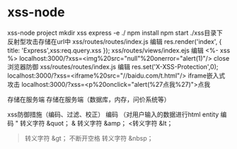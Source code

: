 # xss-node
xss-node project
mkdir xss
express -e ./
npm install 
npm start   ./xss目录下
反射型攻击存储在url中
xss/routes/routes/index.js 编辑 res.render('index', { title: 'Express',xss:req.query.xss });
xss/routes/views/index.ejs 编辑 <%- xss %>
localhost:3000/?xss=<img%20src="null"%20onerror="alert(1)"/>
close 浏览器防御 xss/routes/routes/index.js 编辑 res.set('X-XSS-Protection',0);
localhost:3000/?xss=<iframe%20src="//baidu.com/t.html"/>
iframe嵌入式攻击
localhost:3000/?xss=<p%20onclick="alert(%27点我%27)">点我</p>
存储在服务端 存储在服务端（数据库，内存，问价系统等）

xss防御措施（编码、过滤、校正）
编码 （对用户输入的数据进行html entity 编码
" 转义字符 &quot；
& 转义字符 &amp；
<转义字符 &lt；
>转义字符 &gt；
不断开空格 转义字符 &nbsp；
